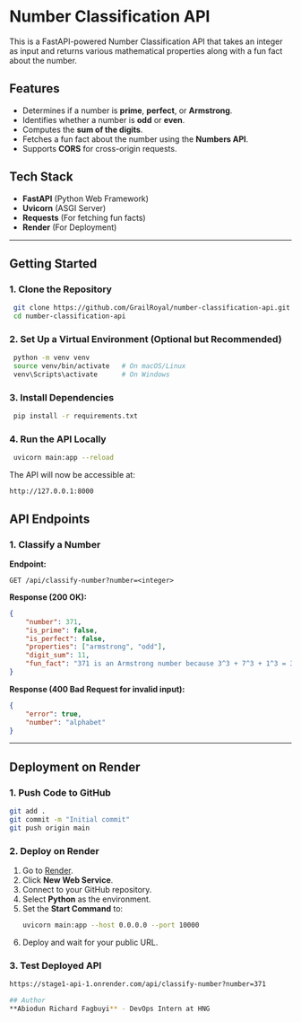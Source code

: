 # Number Classification API

This is a FastAPI-powered Number Classification API that takes an integer as input and returns various mathematical properties along with a fun fact about the number.

## Features
- Determines if a number is **prime**, **perfect**, or **Armstrong**.
- Identifies whether a number is **odd** or **even**.
- Computes the **sum of the digits**.
- Fetches a fun fact about the number using the **Numbers API**.
- Supports **CORS** for cross-origin requests.

## Tech Stack
- **FastAPI** (Python Web Framework)
- **Uvicorn** (ASGI Server)
- **Requests** (For fetching fun facts)
- **Render** (For Deployment)

---

## Getting Started

### 1. Clone the Repository
```sh
 git clone https://github.com/GrailRoyal/number-classification-api.git
 cd number-classification-api
```

### 2. Set Up a Virtual Environment (Optional but Recommended)
```sh
 python -m venv venv
 source venv/bin/activate   # On macOS/Linux
 venv\Scripts\activate      # On Windows
```

### 3. Install Dependencies
```sh
 pip install -r requirements.txt
```

### 4. Run the API Locally
```sh
 uvicorn main:app --reload
```
The API will now be accessible at:
```
http://127.0.0.1:8000
```

## API Endpoints
### 1. Classify a Number
**Endpoint:**
```
GET /api/classify-number?number=<integer>
```

**Response (200 OK):**
```json
{
    "number": 371,
    "is_prime": false,
    "is_perfect": false,
    "properties": ["armstrong", "odd"],
    "digit_sum": 11,
    "fun_fact": "371 is an Armstrong number because 3^3 + 7^3 + 1^3 = 371"
}
```

**Response (400 Bad Request for invalid input):**
```json
{
    "error": true,
    "number": "alphabet"
}
```

---

## Deployment on Render
### 1. Push Code to GitHub
```sh
git add .
git commit -m "Initial commit"
git push origin main
```

### 2. Deploy on Render
1. Go to [Render](https://render.com/).
2. Click **New Web Service**.
3. Connect to your GitHub repository.
4. Select **Python** as the environment.
5. Set the **Start Command** to:
   ```sh
   uvicorn main:app --host 0.0.0.0 --port 10000
   ```
6. Deploy and wait for your public URL.

### 3. Test Deployed API
```sh
https://stage1-api-1.onrender.com/api/classify-number?number=371

## Author
**Abiodun Richard Fagbuyi** - DevOps Intern at HNG



